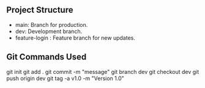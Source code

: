 ## Project Structure
- main: Branch for production.
- dev: Development branch.
- feature-login : Feature branch for new updates.

## Git Commands Used
git init
git add .
git commit -m "message"
git branch dev
git checkout dev
git push origin dev
git tag -a v1.0 -m "Version 1.0"
